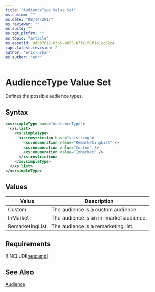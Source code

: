 ```yaml
---
title: "AudienceType Value Set"
ms.custom: ""
ms.date: "08/14/2017"
ms.reviewer: ""
ms.suite: ""
ms.tgt_pltfrm: ""
ms.topic: "article"
ms.assetid: 9dbb7612-03a5-4055-b7fe-59f141cc62c4
caps.latest.revision: 2
author: "eric-urban"
ms.author: "eur"
---
```

# AudienceType Value Set
Defines the possible audience types.

## Syntax

```xml
<xs:simpleType name="AudienceType">
  <xs:list>
    <xs:simpleType>
      <xs:restriction base="xs:string">
        <xs:enumeration value="RemarketingList" />
        <xs:enumeration value="Custom" />
        <xs:enumeration value="InMarket" />
      </xs:restriction>
    </xs:simpleType>
  </xs:list>
</xs:simpleType>
```

## Values

|Value|Description|
|---------|---------------|
|Custom|The audience is a custom audience.|
|InMarket|The audience is an in-market audience.|
|RemarketingList|The audience is a remarketing list.|

## Requirements
[!INCLUDE[reqcamp](../campaign-api/includes/reqcamp.md)]
## See Also
[Audience](../campaign-api/audience-data-object.md)  


